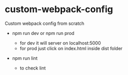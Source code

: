 
# custom-webpack-config
Custom webpack config from scratch

* npm run dev or npm run prod 
    - for dev it will server on localhost:5000
    - for prod just click on index.html inside dist folder

* npm run lint
    - to check lint
